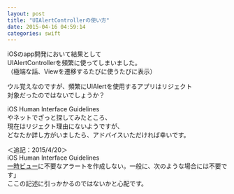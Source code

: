 ```yaml
---
layout: post
title: "UIAlertControllerの使い方"
date: 2015-04-16 04:59:14
categories: swift
---
```

<p>iOSのapp開発において結果として<br>
UIAlertControllerを頻繁に使ってしまいました。<br>
（極端な話、Viewを遷移するたびに使うたびに表示）</p>

<p>ウル覚えなのですが、頻繁にUIAlertを使用するアプリはリジェクト<br>
対象だったのではないでしょうか？</p>

<p>iOS Human Interface Guidelines<br>
やネットでざっと探してみたところ、<br>
現在はリジェクト理由にないようですが、<br>
どなたか詳し方がいましたら、アドバイスいただければ幸いです。</p>

<p>＜追記：2015/4/20＞<br>
iOS Human Interface Guidelines<br>
<a href="https://developer.apple.com/jp/documentation/UserExperience/Conceptual/MobileHIG/Alerts/Alerts.html" rel="nofollow">一時ビュー</a>に不要なアラートを作成しない。一般に、次のような場合には不要です」<br>
ここの記述に引っかかるのではないかと心配です。</p>
